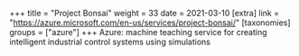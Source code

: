 +++
title = "Project Bonsai"
weight = 33
date = 2021-03-10
[extra]
link = "https://azure.microsoft.com/en-us/services/project-bonsai/"
[taxonomies]
groups = ["azure"]
+++
Azure: machine teaching service for creating intelligent industrial control systems using simulations

